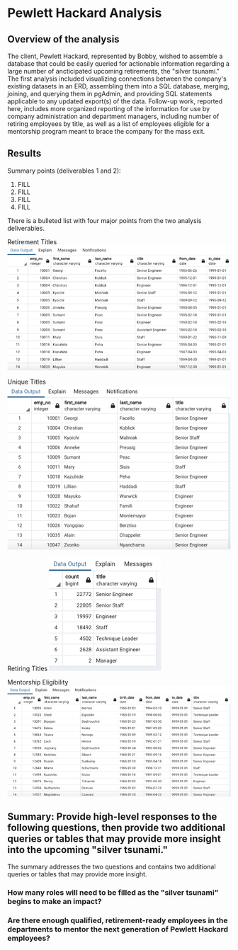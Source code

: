 # Pewlett Hackard Analysis

## Overview of the analysis

The client, Pewlett Hackard, represented by Bobby, wished to assemble a database that could be easily queried for actionable information regarding a large number of ancticipated upcoming retirements, the "silver tsunami."  The first analysis included visualizing connections between the company's existing datasets in an ERD, assembling them into a SQL database, merging, joining, and querying them in pgAdmin, and providing SQL statements applicable to any updated export(s) of the data.  Follow-up work, reported here, includes more organized reporting of the information for use by company administration and department managers, including number of retiring employees by title, as well as a list of employees eligible for a mentorship program meant to brace the company for the mass exit.

## Results

Summary points (deliverables 1 and 2):

1. FILL
2. FILL
3. FILL
4. FILL


There is a bulleted list with four major points from the two analysis deliverables.


Retirement Titles
![Retirement Titles](https://github.com/crkaide/Pewlett-Hackard-Analysis/blob/main/screenshots/screenshot_retirement_titles.png?raw=true)

Unique Titles
![Unique Titles](https://github.com/crkaide/Pewlett-Hackard-Analysis/blob/main/screenshots/screenshot_unique_titles.png?raw=true)

Retiring Titles
![Retiring Titles](https://github.com/crkaide/Pewlett-Hackard-Analysis/blob/main/screenshots/screenshot_retiring_titles.png?raw=true)

Mentorship Eligibility
![Mentorship Eligibility](https://github.com/crkaide/Pewlett-Hackard-Analysis/blob/main/screenshots/screenshot_mentorship_eligibilty.png?raw=true)







## Summary: Provide high-level responses to the following questions, then provide two additional queries or tables that may provide more insight into the upcoming "silver tsunami."
The summary addresses the two questions and contains two additional queries or tables that may provide more insight.

### How many roles will need to be filled as the "silver tsunami" begins to make an impact?


### Are there enough qualified, retirement-ready employees in the departments to mentor the next generation of Pewlett Hackard employees?














